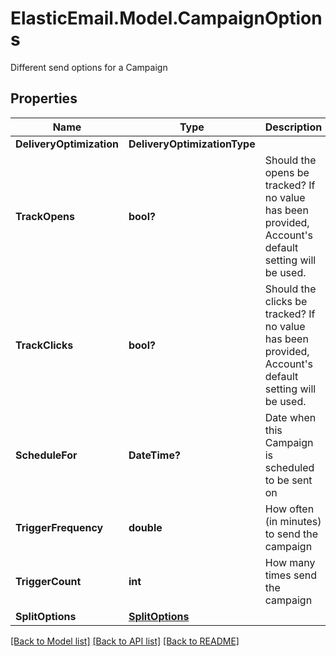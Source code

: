 # ElasticEmail.Model.CampaignOptions
Different send options for a Campaign

## Properties

Name | Type | Description | Notes
------------ | ------------- | ------------- | -------------
**DeliveryOptimization** | **DeliveryOptimizationType** |  | [optional] 
**TrackOpens** | **bool?** | Should the opens be tracked? If no value has been provided, Account&#39;s default setting will be used. | [optional] 
**TrackClicks** | **bool?** | Should the clicks be tracked? If no value has been provided, Account&#39;s default setting will be used. | [optional] 
**ScheduleFor** | **DateTime?** | Date when this Campaign is scheduled to be sent on | [optional] 
**TriggerFrequency** | **double** | How often (in minutes) to send the campaign | [optional] 
**TriggerCount** | **int** | How many times send the campaign | [optional] 
**SplitOptions** | [**SplitOptions**](SplitOptions.md) |  | [optional] 

[[Back to Model list]](../README.md#documentation-for-models) [[Back to API list]](../README.md#documentation-for-api-endpoints) [[Back to README]](../README.md)

